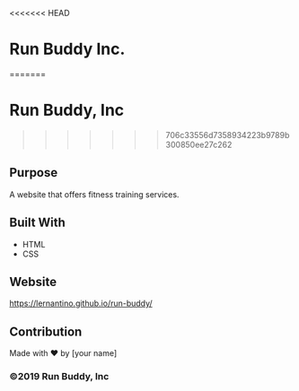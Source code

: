 <<<<<<< HEAD
# Run Buddy Inc.
=======
# Run Buddy, Inc
>>>>>>> 706c33556d7358934223b9789b300850ee27c262

## Purpose
A website that offers fitness training services. 

## Built With
* HTML
* CSS

## Website
https://lernantino.github.io/run-buddy/

## Contribution
Made with ❤️ by [your name]

### ©️2019 Run Buddy, Inc 
